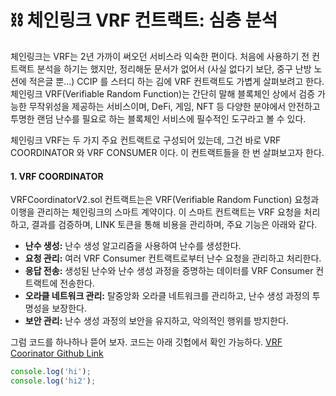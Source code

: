 # ⛓️ 체인링크 VRF 컨트랙트: 심층 분석 


체인링크는 VRF는 2년 가까이 써오던 서비스라 익숙한 편이다. 처음에 사용하기 전 컨트랙트 분석을 하기는 했지만, 정리해둔 문서가 없어서 (사실 없다기 보단, 중구 난방 노션에 적은글 뿐...) CCIP 를 스터디 하는 김에 VRF 컨트랙트도 가볍게 살펴보려고 한다.
체인링크 VRF(Verifiable Random Function)는 간단히 말해 블록체인 상에서 검증 가능한 무작위성을 제공하는 서비스이며, DeFi, 게임, NFT 등 다양한 분야에서 안전하고 투명한 랜덤 난수를 필요로 하는 블록체인 서비스에 필수적인 도구라고 볼 수 있다.

체인링크 VRF는 두 가지 주요 컨트랙트로 구성되어 있는데, 그건 바로 VRF COORDINATOR 와 VRF CONSUMER 이다. 이 컨트랙트들을 한 번 살펴보고자 한다.

#### 1. VRF COORDINATOR

VRFCoordinatorV2.sol 컨트랙트는은 VRF(Verifiable Random Function) 요청과 이행을 관리하는 체인링크의 스마트 계약이다. 이 스마트 컨트랙트는 VRF 요청을 처리하고, 결과를 검증하며, LINK 토큰을 통해 비용을 관리하며, 주요 기능은 아래와 같다.

* **난수 생성:** 난수 생성 알고리즘을 사용하여 난수를 생성한다.
* **요청 관리:** 여러 VRF Consumer 컨트랙트로부터 난수 요청을 관리하고 처리한다.
* **응답 전송:** 생성된 난수와 난수 생성 과정을 증명하는 데이터를 VRF Consumer 컨트랙트에 전송한다.
* **오라클 네트워크 관리:** 탈중앙화 오라클 네트워크를 관리하고, 난수 생성 과정의 투명성을 보장한다.
* **보안 관리:** 난수 생성 과정의 보안을 유지하고, 악의적인 행위를 방지한다.

그럼 코드를 하나하나 뜯어 보자. 코드는 아래 깃헙에서 확인 가능하다.
[VRF Coorinator Github Link](https://github.com/smartcontractkit/chainlink/blob/develop/contracts/src/v0.8/vrf/VRFCoordinatorV2.sol)


```javascript
console.log('hi');
console.log('hi2');
```
